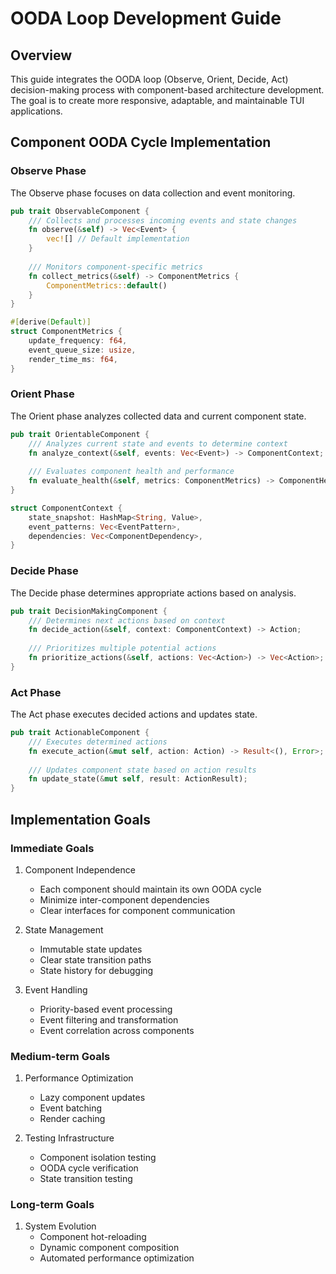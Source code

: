 # OODA Loop Development Guide

## Overview
This guide integrates the OODA loop (Observe, Orient, Decide, Act) decision-making process with component-based architecture development. The goal is to create more responsive, adaptable, and maintainable TUI applications.

## Component OODA Cycle Implementation

### Observe Phase
The Observe phase focuses on data collection and event monitoring.

```rust
pub trait ObservableComponent {
    /// Collects and processes incoming events and state changes
    fn observe(&self) -> Vec<Event> {
        vec![] // Default implementation
    }
    
    /// Monitors component-specific metrics
    fn collect_metrics(&self) -> ComponentMetrics {
        ComponentMetrics::default()
    }
}

#[derive(Default)]
struct ComponentMetrics {
    update_frequency: f64,
    event_queue_size: usize,
    render_time_ms: f64,
}
```

### Orient Phase
The Orient phase analyzes collected data and current component state.

```rust
pub trait OrientableComponent {
    /// Analyzes current state and events to determine context
    fn analyze_context(&self, events: Vec<Event>) -> ComponentContext;
    
    /// Evaluates component health and performance
    fn evaluate_health(&self, metrics: ComponentMetrics) -> ComponentHealth;
}

struct ComponentContext {
    state_snapshot: HashMap<String, Value>,
    event_patterns: Vec<EventPattern>,
    dependencies: Vec<ComponentDependency>,
}
```

### Decide Phase
The Decide phase determines appropriate actions based on analysis.

```rust
pub trait DecisionMakingComponent {
    /// Determines next actions based on context
    fn decide_action(&self, context: ComponentContext) -> Action;
    
    /// Prioritizes multiple potential actions
    fn prioritize_actions(&self, actions: Vec<Action>) -> Vec<Action>;
}
```

### Act Phase
The Act phase executes decided actions and updates state.

```rust
pub trait ActionableComponent {
    /// Executes determined actions
    fn execute_action(&mut self, action: Action) -> Result<(), Error>;
    
    /// Updates component state based on action results
    fn update_state(&mut self, result: ActionResult);
}
```

## Implementation Goals

### Immediate Goals
1. Component Independence
   - Each component should maintain its own OODA cycle
   - Minimize inter-component dependencies
   - Clear interfaces for component communication

2. State Management
   - Immutable state updates
   - Clear state transition paths
   - State history for debugging

3. Event Handling
   - Priority-based event processing
   - Event filtering and transformation
   - Event correlation across components

### Medium-term Goals
1. Performance Optimization
   - Lazy component updates
   - Event batching
   - Render caching

2. Testing Infrastructure
   - Component isolation testing
   - OODA cycle verification
   - State transition testing

### Long-term Goals
1. System Evolution
   - Component hot-reloading
   - Dynamic component composition
   - Automated performance optimization
